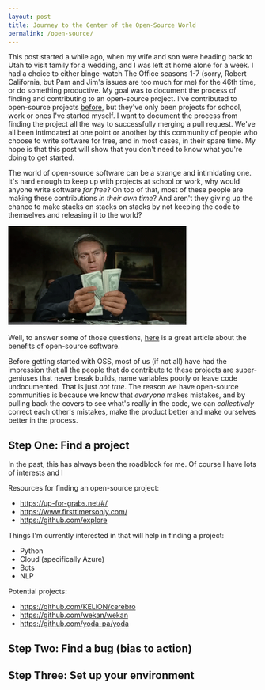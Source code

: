 ```yaml
---
layout: post
title: Journey to the Center of the Open-Source World
permalink: /open-source/
---
```


This post started a while ago, when my wife and son were heading back to Utah to visit family for a wedding, and I was left at home alone for a week. I had a choice to either binge-watch The Office seasons 1-7 (sorry, Robert California, but Pam and Jim's issues are too much for me) for the 46th time, or do something productive. My goal was to document the process of finding and contributing to an open-source project. I've contributed to open-source projects [before](https://github.com/tbarlow12), but they've only been projects for school, work or ones I've started myself. I want to document the process from finding the project all the way to successfully merging a pull request. We've all been intimdated at one point or another by this community of people who choose to write software for free, and in most cases, in their spare time. My hope is that this post will show that you don't need to know what you're doing to get started.

The world of open-source software can be a strange and intimidating one. It's hard enough to keep up with projects at school or work, why would anyone write software *for free*? On top of that, most of these people are making these contributions *in their own time*? And aren't they giving up the chance to make stacks on stacks on stacks by not keeping the code to themselves and releasing it to the world?

![alt text](/images/stacks.gif) 

Well, to answer some of those questions, [here](https://opensource.com/life/15/12/why-open-source) is a great article about the benefits of open-source software.

Before getting started with OSS, most of us (if not all) have had the impression that all the people that do contribute to these projects are super-geniuses that never break builds, name variables poorly or leave code undocumented. That is just *not true*. The reason we have open-source communities is because we know that *everyone* makes mistakes, and by pulling back the covers to see what's really in the code, we can *collectively* correct each other's mistakes, make the product better and make ourselves better in the process.

## Step One: Find a project

In the past, this has always been the roadblock for me. Of course I have lots of interests and I

Resources for finding an open-source project:
- https://up-for-grabs.net/#/
- https://www.firsttimersonly.com/
- https://github.com/explore

Things I'm currently interested in that will help in finding a project:
- Python
- Cloud (specifically Azure)
- Bots
- NLP


Potential projects:
- https://github.com/KELiON/cerebro
- https://github.com/wekan/wekan
- https://github.com/yoda-pa/yoda

## Step Two: Find a bug (bias to action)

## Step Three: Set up your environment

## 
